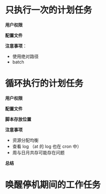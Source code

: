 # 只执行一次的计划任务

**用户权限**

**配置文件**

**注意事项**：

- 使用绝对路径
- batch



# 循环执行的计划任务

**用户权限**

**配置文件**

**脚本存放位置**

**注意事项**

- 资源分配均衡
- 查看 log （at 的 log 也在 cron 中）
- 周与日月共存可能存在问题

**总结**

# 唤醒停机期间的工作任务

